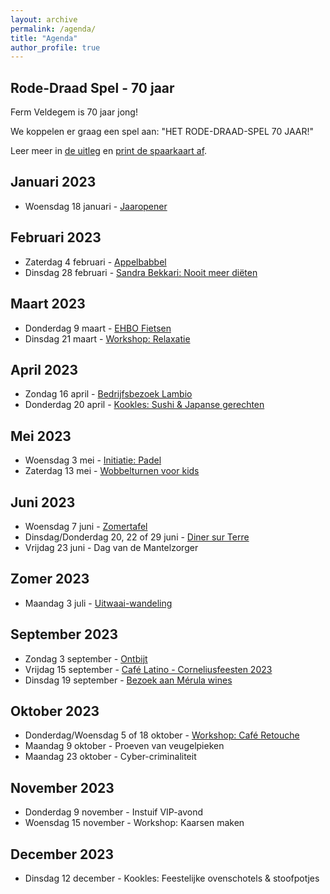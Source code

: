 ```yaml
---
layout: archive
permalink: /agenda/
title: "Agenda"
author_profile: true
---
```


## Rode-Draad Spel - 70 jaar

Ferm Veldegem is 70 jaar jong!

We koppelen er graag een spel aan: "HET RODE-DRAAD-SPEL 70 JAAR!"

Leer meer in [de uitleg](/assets/media/agenda/Rode-draad-spel-info.pdf) en [print de spaarkaart af](/assets/media/agenda/Rode-draad-spel-spaarkaart.pdf).

## Januari 2023

- Woensdag 18 januari - [Jaaropener](/assets/media/agenda/2023-01-jaaropener.pdf)

## Februari 2023

- Zaterdag 4 februari - [Appelbabbel](/assets/media/agenda/2023-02-appelbabbel.pdf)
- Dinsdag 28 februari - [Sandra Bekkari: Nooit meer diëten](/assets/media/agenda/2023-02-sandra-bekkari.jpg)

## Maart 2023

- Donderdag 9 maart - [EHBO Fietsen](/assets/media/agenda/2023-03-09-fietsen.pdf)
- Dinsdag 21 maart - [Workshop: Relaxatie](/assets/media/agenda/2023-03-21-relax.pdf)

## April 2023

- Zondag 16 april - [Bedrijfsbezoek Lambio](/assets/media/agenda/2023-04-bedrijfsbezoek.pdf)
- Donderdag 20 april - [Kookles: Sushi & Japanse gerechten](/assets/media/agenda/2023-04-sushi.jpg)

## Mei 2023

- Woensdag 3 mei - [Initiatie: Padel](/assets/media/agenda/2023-05-padel.jpg)
- Zaterdag 13 mei - [Wobbelturnen voor kids](/assets/media/agenda/2023-05-13-wobbel.pdf)

## Juni 2023

- Woensdag 7 juni - [Zomertafel](/assets/media/agenda/2023-06-zomertafel.pdf)
- Dinsdag/Donderdag 20, 22 of 29 juni - [Diner sur Terre](/assets/media/agenda/2023-06-diner.pdf)
- Vrijdag 23 juni - Dag van de Mantelzorger

## Zomer 2023

- Maandag 3 juli - [Uitwaai-wandeling](/assets/media/agenda/2023-07-03-uitzwaai.jpg)

## September 2023

- Zondag 3 september - [Ontbijt](/assets/media/agenda/2023-03-ontbijt.pdf)
- Vrijdag 15 september - [Café Latino - Corneliusfeesten 2023](/assets/media/agenda/2023-09-15-cornelius.pdf)
- Dinsdag 19 september - [Bezoek aan Mérula wines](/assets/media/agenda/2023-09-19-merula.pdf)

## Oktober 2023

- Donderdag/Woensdag 5 of 18 oktober - [Workshop: Café Retouche](/assets/media/agenda/2023-10-retouche.pdf)
- Maandag 9 oktober - Proeven van veugelpieken
- Maandag 23 oktober - Cyber-criminaliteit

## November 2023

- Donderdag 9 november - Instuif VIP-avond
- Woensdag 15 november - Workshop: Kaarsen maken

## December 2023

- Dinsdag 12 december - Kookles: Feestelijke ovenschotels & stoofpotjes